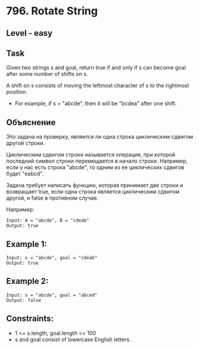 # 796. Rotate String


## Level - easy


## Task
Given two strings s and goal, return true if and only if s can become goal after some number of shifts on s.

A shift on s consists of moving the leftmost character of s to the rightmost position.
- For example, if s = "abcde", then it will be "bcdea" after one shift.


## Объяснение
Это задача на проверку, является ли одна строка циклическим сдвигом другой строки.

Циклическим сдвигом строки называется операция, при которой последний символ строки перемещается в начало строки. 
Например, если у нас есть строка "abcde", то одним из ее циклических сдвигов будет "eabcd".

Задача требует написать функцию, которая принимает две строки и возвращает true, 
если одна строка является циклическим сдвигом другой, и false в противном случае.

Например:
````
Input: A = "abcde", B = "cdeab"
Output: true
````


## Example 1:
````
Input: s = "abcde", goal = "cdeab"
Output: true
````


## Example 2:
````
Input: s = "abcde", goal = "abced"
Output: false
````


## Constraints:
- 1 <= s.length, goal.length <= 100
- s and goal consist of lowercase English letters.